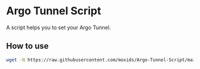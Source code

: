 # Argo Tunnel Script

A script helps you to set your Argo Tunnel.

## How to use

```bash
wget -N https://raw.githubusercontent.com/moxids/Argo-Tunnel-Script/main/main.sh && bash main.sh
```
